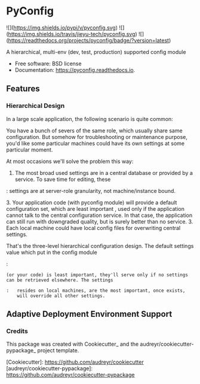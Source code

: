 PyConfig
========

!\[\](<https://img.shields.io/pypi/v/pyconfig.svg>)
!\[\](<https://img.shields.io/travis/jieyu-tech/pyconfig.svg>)
!\[\](<https://readthedocs.org/projects/pyconfig/badge/?version=latest>)

A hierarchical, multi-env (dev, test, production) supported config
module

-   Free software: BSD license
-   Documentation: <https://pyconfig.readthedocs.io>.

Features
--------

### Hierarchical Design

In a large scale application, the following scenario is quite common:

You have a bunch of severs of the same role, which usually share same
configuration. But somehow for troubleshooting or maintenance purpose,
you'd like some particular machines could have its own settings at some
particular moment.

At most occasions we'll solve the problem this way:

1. The most broad used settings are in a central database or provided by a service. To save time for editing, these

:   settings are at server-role granularity, not machine/instance bound.

3\. Your application code (with pyconfig module) will provide a default
configuration set, which are least important , used only if the
application cannot talk to the central configuration service. In that
case, the application can still run with downgraded quality, but is
surely better than no service. 3. Each local machine could have local
config files for overwriting central settings.

That's the three-level hierarchical configuration design. The default settings value which put in the config module

:   

    (or your code) is least important, they'll serve only if no settings can be retrieved elsewhere. The settings

    :   resides on local machines, are the most important, once exists,
        will override all other settings.

Adaptive Deployment Environment Support
---------------------------------------

### Credits

This package was created with Cookiecutter\_ and the
audreyr/cookiecutter-pypackage\_ project template.

\[Cookiecutter\]: <https://github.com/audreyr/cookiecutter>
\[audreyr/cookiecutter-pypackage\]:
<https://github.com/audreyr/cookiecutter-pypackage>
